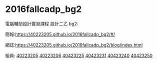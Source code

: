 # 2016fallcadp_bg2

電腦輔助設計實習課程 設計二乙  bg2:

簡報:https://40223205.github.io/2016fallcadp_bg2/#/

網誌:https://40223205.github.io/2016fallcadp_bg2/blog/index.html

組員:
<a href="https://40223205.github.io/2016fallcadp_bg2/40423105/#/">40223205</a>
<a href="https://s40223206.github.io/2016fallcadp_bg2/40423115/#/">40223206</a>
<a href="https://40423225.github.io/2016fallcadp_bg2/40423119/#/">40423225</a>
<a href="https://40423231.github.io/2016fallcadp_bg2/40423128/#/">40423231</a>
<a href="https://40423240.github.io/2016fallcadp_bg2/40423139/#/">40423240</a>
<a href="https://40423250.github.io/2016fallcadp_bg2/40423149/#/">40423250</a>
